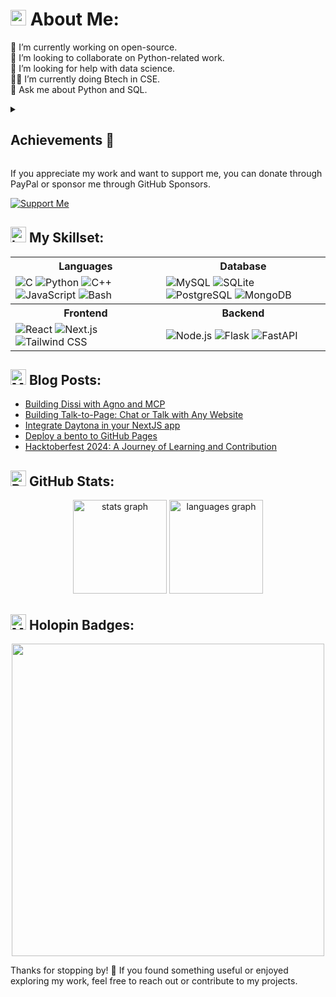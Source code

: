 <!--- ------------------------------------------------------------------------------------------------------------------------------------------------------ -->
<!--- -- Custom Designed Banner ---------------------------------------------------------------------------------------------------------------------------- -->
<!--- ------------------------------------------------------------------------------------------------------------------------------------------------------ -->
<!--
<div align="center">
  <img src="https://github.com/user-attachments/assets/bbaee8ef-6913-4ad1-844d-f26686bbdbaf" alt="github header" />
</div>
-->
<!--- ------------------------------------------------------------------------------------------------------------------------------------------------------ -->
<!--- -- About me ------------------------------------------------------------------------------------------------------------------------------------------ -->
<!--- ------------------------------------------------------------------------------------------------------------------------------------------------------ -->

# <img src="https://raw.githubusercontent.com/Tarikul-Islam-Anik/Telegram-Animated-Emojis/main/Symbols/Dizzy.webp" alt="Dizzy" width="25" height="25" /> About Me:
🔭 I’m currently working on open-source.<br/>
🫲 I’m looking to collaborate on Python-related work.<br/>
🤝 I’m looking for help with data science.<br/>
👨‍💻 I’m currently doing Btech in CSE.<br/>
💬 Ask me about Python and SQL.

<!--- ------------------------------------------------------------------------------------------------------------------------------------------------------ -->
<!--- -- Achievements -------------------------------------------------------------------------------------------------------------------------------------- -->
<!--- ------------------------------------------------------------------------------------------------------------------------------------------------------ -->

<details>
  <summary>
    <h2>Achievements 🚀</h2>
  </summary>
  <br>

  - 🥇 Winner of the **Octohub 2023 Hackathon** – [LinkedIn post](https://www.linkedin.com/posts/kom-senapati_octohub2023-opensourcemagic-activity-7144652915033423872-buF6?utm_source=share&utm_medium=member_desktop)
  - 🎉 Triumphed in the **Scaler Node.js Project Challenge** – [Watch stream](https://youtu.be/q189YNqFn0g?t=114)
  - 🏅 First place in the **Code Dex Summer Hackathon 2024** – [Read blog](https://www.codedex.io/blog/summer-hackathon-2024-winners)
  - 🌟 Top Contributor at the **VSOC Event** – [Achievement post](https://www.linkedin.com/posts/kom-senapati_achievementunlocked-vsoc-grateful-activity-7230537634563956736-y9BC?utm_source=share&utm_medium=member_desktop)
  - 🏆 Winner of the **Arcjet Challenge** – [Twitter post](https://x.com/kom_senapati/status/1818158159888089301)
</details>

<!--- ------------------------------------------------------------------------------------------------------------------------------------------------------ -->
<!--- -- Support Me Here ----------------------------------------------------------------------------------------------------------------------------------- -->
<!--- ------------------------------------------------------------------------------------------------------------------------------------------------------ -->

If you appreciate my work and want to support me, you can donate through PayPal or sponsor me through GitHub Sponsors.

[![Support Me](https://img.shields.io/badge/Support%20Me-FFCC00?style=for-the-badge&logo=paypal&logoColor=white)](https://paypal.me/komsenapati?country.x=IN&locale.x=en_GB)

<!--- ------------------------------------------------------------------------------------------------------------------------------------------------------ -->
<!--- -- Skills Section ------------------------------------------------------------------------------------------------------------------------------------ -->
<!--- ------------------------------------------------------------------------------------------------------------------------------------------------------ -->

## <img src="https://raw.githubusercontent.com/Tarikul-Islam-Anik/Telegram-Animated-Emojis/main/Objects/Laptop.webp" alt="Laptop" width="25" height="25" /> My Skillset:
<div align="center">
  <table>
    <tr>
      <th>Languages</th>
      <th>Database</th>
    </tr>
    <tr>
      <td>
        <img src="https://skillicons.dev/icons?i=c" alt="C" />
        <img src="https://skillicons.dev/icons?i=python" alt="Python" />
        <img src="https://skillicons.dev/icons?i=cpp" alt="C++" />
        <img src="https://skillicons.dev/icons?i=javascript" alt="JavaScript" />
        <img src="https://skillicons.dev/icons?i=bash" alt="Bash" />
      </td>
      <td>
        <img src="https://skillicons.dev/icons?i=mysql" alt="MySQL" />
        <img src="https://skillicons.dev/icons?i=sqlite" alt="SQLite" />
        <img src="https://skillicons.dev/icons?i=postgres" alt="PostgreSQL" />
        <img src="https://skillicons.dev/icons?i=mongodb" alt="MongoDB" />
      </td>
    </tr>
    <tr>
      <th>Frontend</th>
      <th>Backend</th>
    </tr>
    <tr>
      <td>
        <img src="https://skillicons.dev/icons?i=react" alt="React" />
        <img src="https://skillicons.dev/icons?i=nextjs" alt="Next.js" />
        <img src="https://skillicons.dev/icons?i=tailwind" alt="Tailwind CSS" />
      </td>
      <td>
        <img src="https://skillicons.dev/icons?i=nodejs" alt="Node.js" />
        <img src="https://skillicons.dev/icons?i=flask" alt="Flask" />
        <img src="https://skillicons.dev/icons?i=fastapi" alt="FastAPI" />
      </td>
    </tr>
  </table>
</div>

<!--- ------------------------------------------------------------------------------------------------------------------------------------------------------ -->
<!--- -- Blogs --------------------------------------------------------------------------------------------------------------------------------------------- -->
<!--- ------------------------------------------------------------------------------------------------------------------------------------------------------ -->


<h2>
<img src="https://raw.githubusercontent.com/Tarikul-Islam-Anik/Telegram-Animated-Emojis/main/Objects/Memo.webp" alt="Memo" width="25" height="25" />  
Blog Posts:
</h2>

<!-- BLOG-POST-LIST:START -->
- [Building Dissi with Agno and MCP](https://dev.to/komsenapati/building-dissi-with-agno-and-mcp-4044)
- [Building Talk-to-Page: Chat or Talk with Any Website](https://dev.to/komsenapati/building-talk-to-page-chat-or-talk-with-any-website-g0h)
- [Integrate Daytona in your NextJS app](https://dev.to/komsenapati/integrate-dayotana-in-your-nextjs-app-36ei)
- [Deploy a bento to GitHub Pages](https://dev.to/komsenapati/deploy-a-bento-to-github-pages-2b2d)
- [Hacktoberfest 2024: A Journey of Learning and Contribution](https://dev.to/komsenapati/hacktoberfest-2024-a-journey-of-learning-and-contribution-1a64)
<!-- BLOG-POST-LIST:END -->

<!--- ------------------------------------------------------------------------------------------------------------------------------------------------------ -->
<!--- -- Metrics ------------------------------------------------------------------------------------------------------------------------------------------- -->
<!--- ------------------------------------------------------------------------------------------------------------------------------------------------------ -->

<h2>
  <img src="https://raw.githubusercontent.com/Tarikul-Islam-Anik/Telegram-Animated-Emojis/main/Objects/Bar%20Chart.webp" alt="Bar Chart" width="25" height="25" />  
  GitHub Stats:
</h2>

<div align="center">
  <img src="https://github-readme-stats.vercel.app/api?username=kom-senapati&hide_title=false&hide_rank=false&show_icons=false&include_all_commits=true&count_private=true&disable_animations=false&theme=dark&locale=en&hide_border=true&order=1" height="150" alt="stats graph" />
  <img src="https://github-readme-stats.vercel.app/api/top-langs?username=kom-senapati&locale=en&hide_title=false&layout=compact&card_width=320&langs_count=5&theme=dark&hide_border=true&order=2" height="150" alt="languages graph" />
</div>

<!--- ------------------------------------------------------------------------------------------------------------------------------------------------------ -->
<!--- -- Holopin Badges ----------------------------------------------------------------------------------------------------------------------------------- -->
<!--- ------------------------------------------------------------------------------------------------------------------------------------------------------ -->


<h2>
  <img src="https://raw.githubusercontent.com/Tarikul-Islam-Anik/Telegram-Animated-Emojis/main/People/Man%20Dancing.webp" alt="Man Dancing" width="25" height="25" /> 
  Holopin Badges:
</h2>
  
<div align="center">
  <img src="https://holopin.me/kom" width="500"/>
</div>

<!--- ------------------------------------------------------------------------------------------------------------------------------------------------------ -->
<!--- -- Octocat ------------------------------------------------------------------------------------------------------------------------------------------- -->
<!--- ------------------------------------------------------------------------------------------------------------------------------------------------------ -->

<!--
<details>
    <summary>
      <h2>
            <img src="https://raw.githubusercontent.com/Tarikul-Islam-Anik/Telegram-Animated-Emojis/main/Animals%20and%20Nature/Cat.webp" alt="Cat" width="25" height="25" />
            Octocat:
      </h2>
    </summary>
    <div align="center">
      <img alt="octocat" src="https://github.com/user-attachments/assets/a57b04f8-ed06-47f1-8612-b659c153302e" width="300" />
      <p>Get your Octocat at: <a href="https://myoctocat.com/">myoctocat.com</a></p>
    </div>
</details>
-->

<!--- ------------------------------------------------------------------------------------------------------------------------------------------------------ -->
<!--- -- Thanks & Dev Quote -------------------------------------------------------------------------------------------------------------------------------- -->
<!--- ------------------------------------------------------------------------------------------------------------------------------------------------------ -->

Thanks for stopping by! 🙌 If you found something useful or enjoyed exploring my work, feel free to reach out or contribute to my projects.
